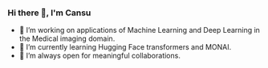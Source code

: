 ### Hi there 👋, I'm Cansu 

- 🔭 I’m working on applications of Machine Learning and Deep Learning in the Medical imaging domain.  
- 🌱 I’m currently learning Hugging Face transformers and MONAI.
- 👯 I’m always open for meaningful collaborations.
